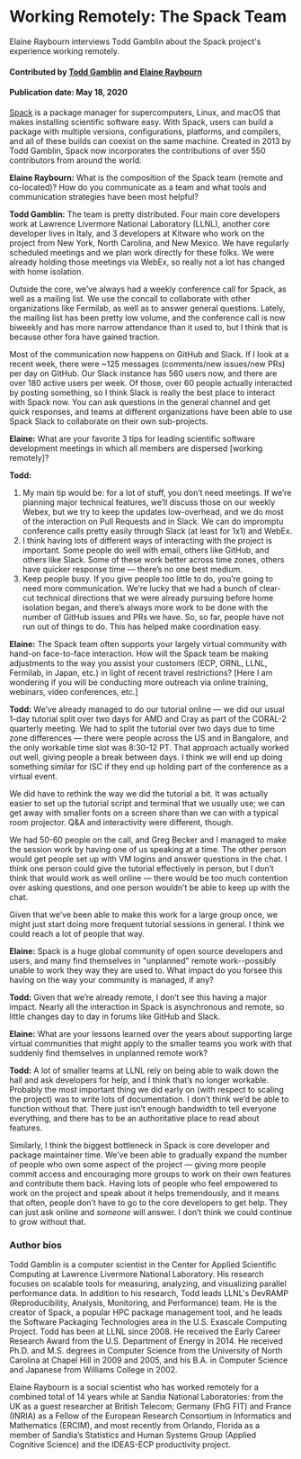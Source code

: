 # Working Remotely: The Spack Team

Elaine Raybourn interviews Todd Gamblin about the Spack project's experience working remotely.

#### Contributed by [Todd Gamblin](https://github.com/tgamblin "Todd Gamblin GitHub Profile") and [Elaine Raybourn](https://github.com/elaineraybourn "Elaine Raybourn GitHub Profile")

#### Publication date: May 18, 2020

[Spack](https://spack.io) is a package manager for supercomputers, Linux, and macOS that makes installing scientific software easy. With Spack, users can build a package with multiple versions, configurations, platforms, and compilers, and all of these builds can coexist on the same machine.  Created in 2013 by Todd Gamblin, Spack now incorporates the contributions of over 550 contributors from around the world.

**Elaine Raybourn:** What is the composition of the Spack team (remote and co-located)? How do you communicate as a team and what tools and communication strategies have been most helpful?

**Todd Gamblin:** The team is pretty distributed.  Four main core developers work at Lawrence Livermore National Laboratory (LLNL), another core developer lives in Italy, and 3 developers at Kitware who work on the project from New York, North Carolina, and New Mexico.  We have regularly scheduled meetings and we plan work directly for these folks.  We were already holding those meetings via WebEx, so really not a lot has changed with home isolation.  

Outside the core, we’ve always had a weekly conference call for Spack, as well as a mailing list. We use the concall to collaborate with other organizations like Fermilab, as well as to answer general questions.  Lately, the mailing list has been pretty low volume, and the conference call is now biweekly and has more narrow attendance than it used to, but I think that is because other fora have gained traction.

Most of the communication now happens on GitHub and Slack.  If I look at a recent week, there were ~125 messages (comments/new issues/new PRs) per day on GitHub.  Our Slack instance has 560 users now, and there are over 180 active users per week.  Of those, over 60 people actually interacted by posting something, so I think Slack is really the best place to interact with Spack now.  You can ask questions in the general channel and get quick responses, and teams at different organizations have been able to use Spack Slack to collaborate on their own sub-projects.

**Elaine:** What are your favorite 3 tips for leading scientific software development meetings in which all members are dispersed [working remotely]?

**Todd:**

<!-- formatting for ordered list: no space between items -->
1. My main tip would be: for a lot of stuff, you don’t need meetings.  If we’re planning major technical features, we’ll discuss those on our weekly Webex, but we try to keep the updates low-overhead, and we do most of the interaction on Pull Requests and in Slack.  We can do impromptu conference calls pretty easily through Slack (at least for 1x1) and WebEx.
2. I think having lots of different ways of interacting with the project is important.  Some people do well with email, others like GitHub, and others like Slack.  Some of these work better across time zones, others have quicker response time — there’s no one best medium.  
3. Keep people busy. If you give people too little to do, you’re going to need more communication.  We’re lucky that we had a bunch of clear-cut technical directions that we were already pursuing before home isolation began, and there’s always more work to be done with the number of GitHub issues and PRs we have.  So, so far, people have not run out of things to do.  This has helped make coordination easy.

**Elaine:** The Spack team often supports your largely virtual community with hand-on face-to-face interaction. How will the Spack team be making adjustments to the way you assist your customers (ECP, ORNL, LLNL, Fermilab, in Japan, etc.) in light of recent travel restrictions? [Here I am wondering if you will be conducting more outreach via online training, webinars, video conferences, etc.]

**Todd:** We’ve already managed to do our tutorial online — we did our usual 1-day tutorial split over two days for AMD and Cray as part of the CORAL-2 quarterly meeting.  We had to split the tutorial over two days due to time zone differences — there were people across the US and in Bangalore, and the only workable time slot was 8:30-12 PT.  That approach actually worked out well, giving people a break between days.  I think we will end up doing something similar for ISC if they end up holding part of the conference as a virtual event.

We did have to rethink the way we did the tutorial a bit.  It was actually easier to set up the tutorial script and terminal that we usually use; we can get away with smaller fonts on a screen share than we can with a typical room projector.  Q&A and interactivity were different, though.  

We had 50-60 people on the call, and Greg Becker and I managed to make the session work by having one of us speaking at a time.  The other person would get people set up with VM logins and answer questions in the chat.  I think one person could give the tutorial effectively in person, but I don’t think that would work as well online — there would be too much contention over asking questions, and one person wouldn’t be able to keep up with the chat.

Given that we’ve been able to make this work for a large group once, we might just start doing more frequent tutorial sessions in general.  I think we could reach a lot of people that way.

**Elaine:** Spack is a huge global community of open source developers and users, and many find themselves in "unplanned" remote work--possibly unable to work they way they are used to. What impact do you forsee this having on the way your community is managed, if any?

**Todd:** Given that we’re already remote, I don’t see this having a major impact.  Nearly all the interaction in Spack is asynchronous and remote, so little changes day to day in forums like GitHub and Slack.

**Elaine:** What are your lessons learned over the years about supporting large virtual communities that might apply to the smaller teams you work with that suddenly find themselves in unplanned remote work?

**Todd:** A lot of smaller teams at LLNL rely on being able to walk down the hall and ask developers for help, and I think that’s no longer workable.  Probably the most important thing we did early on (with respect to scaling the project) was to write lots of documentation.  I don’t think we’d be able to function without that.  There just isn’t enough bandwidth to tell everyone everything, and there has to be an authoritative place to read about features.

Similarly, I think the biggest bottleneck in Spack is core developer and package maintainer time.  We’ve been able to gradually expand the number of people who own some aspect of the project — giving more people commit access and encouraging more groups to work on their own features and contribute them back.  Having lots of people who feel empowered to work on the project and speak about it helps tremendously, and it means that often, people don’t have to go to the core developers to get help.  They can just ask online and *someone* will answer.  I don’t think we could continue to grow without that.

### Author bios

Todd Gamblin is a computer scientist in the Center for Applied Scientific Computing at Lawrence Livermore National Laboratory. His research focuses on scalable tools for measuring, analyzing, and visualizing parallel performance data. In addition to his research, Todd leads LLNL's DevRAMP (Reproducibility, Analysis, Monitoring, and Performance) team. He is the creator of Spack, a popular HPC package management tool, and he leads the Software Packaging Technologies area in the U.S. Exascale Computing Project.
Todd has been at LLNL since 2008. He received the Early Career Research Award from the U.S. Department of Energy in 2014. He received Ph.D. and M.S. degrees in Computer Science from the University of North Carolina at Chapel Hill in 2009 and 2005, and his B.A. in Computer Science and Japanese from Williams College in 2002.

Elaine Raybourn is a social scientist who has worked remotely for a combined total of 14 years while at Sandia National Laboratories: from the UK as a guest researcher at British Telecom; Germany (FhG FIT) and France (INRIA) as a Fellow of the European Research Consortium in Informatics and Mathematics (ERCIM), and most recently from Orlando, Florida as a member of Sandia’s Statistics and Human Systems Group (Applied Cognitive Science) and the IDEAS-ECP productivity project.

<!---
Publish: preview
RSS update: 2020-05-18
Categories: Planning, Collaboration
Topics: Software Engineering, Projects and Organizations, Strategies for More Effective Teams
Tags: bssw-blog-article
Level: 2
Prerequisites: default
Aggregate: none
--->
